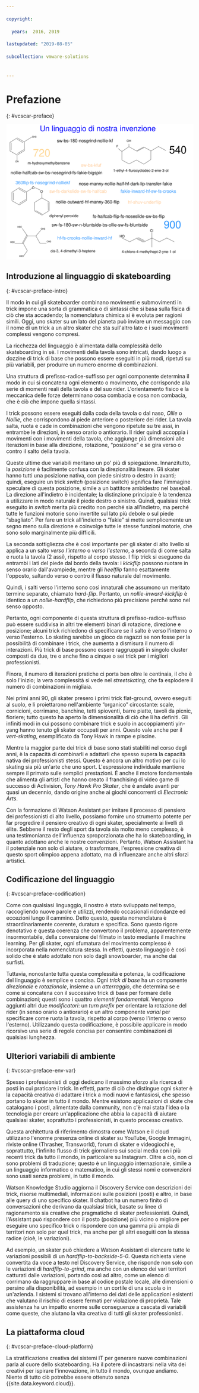 ```yaml
---

copyright:

  years:  2016, 2019

lastupdated: "2019-08-05"

subcollection: vmware-solutions


---
```


# Prefazione
{: #vcscar-preface}

![Un linguaggio di nostra invenzione](../../images/vcscar-alood.svg "Un linguaggio di nostra invenzione")

## Introduzione al linguaggio di skateboarding
{: #vcscar-preface-intro}

Il modo in cui gli skateboarder combinano movimenti e submovimenti in trick impone una sorta di grammatica o di sintassi che si basa sulla fisica di ciò che sta accadendo; la nomenclatura chimica si è evoluta per ragioni simili. Oggi, uno skater su un lato del pianeta può
inviare un messaggio con il nome di un trick a un altro skater che sta sull'altro lato e i suoi
movimenti complessi vengono compresi.

La ricchezza del linguaggio è alimentata dalla complessità dello skateboarding
in sé. I movimenti della tavola sono intricati, dando luogo a dozzine di
trick di base che possono essere eseguiti in più modi, ripetuti su più
variabili, per produrre un numero enorme di combinazioni.

Una
struttura di prefisso-radice-suffisso per ogni componente determina il modo
in cui si concatena ogni elemento o movimento, che corrisponde alla serie di momenti reali
della tavola e del suo rider. L'orientamento fisico e la meccanica delle
forze determinano cosa combacia e cosa non combacia, che è
ciò che impone quella sintassi.

I trick possono essere eseguiti dalla coda della tavola o dal naso, *Ollie* o
*Nollie*, che corrispondono al piede anteriore o posteriore dei rider. La tavola
salta, ruota e cade in combinazioni che vengono ripetute su tre assi, in
entrambe le direzioni, in senso orario o antiorario. Il
rider quindi accoppia i movimenti con i movimenti della tavola, che aggiunge più
dimensioni alle iterazioni in base alla direzione, rotazione,
“posizione” e se gira verso o contro il salto della
tavola.

Queste ultime due variabili meritano un po' più di spiegazione. Innanzitutto, la
*posizione* è facilmente confusa con la direzionalità lineare. Gli skater hanno tutti
una posizione nativa, con piede sinistro o destro in avanti; quindi, eseguire un trick
*switch* (posizione switch) significa fare l'immagine speculare di questa posizione, simile a un
battitore ambidestro nel baseball. La direzione all'indietro è incidentale; la distinzione principale è la tendenza a utilizzare in modo naturale il piede destro o sinistro. Quindi, qualsiasi
trick eseguito in *switch* merita più credito non perché sia all'indietro,
ma perché tutte le funzioni motorie sono invertite sul lato più debole o sul piede
“sbagliato”. Per fare un trick all'indietro o “fakie” si mette semplicemente un
segno meno sulla direzione e coinvolge tutte le stesse funzioni motorie,
che sono solo marginalmente più difficili.

La seconda sottigliezza che è così importante per gli skater di alto livello
si applica a un salto *verso l'interno* o *verso l'esterno*, a seconda di come
salta e ruota la tavola (2 assi), rispetto al corpo stesso. I flip trick
si eseguono da entrambi i lati del piede dal bordo della tavola:
i *kickflip* possono ruotare in senso orario dall'avampiede, mentre gli *heelflip* fanno
esattamente l'opposto, saltando verso o contro il flusso naturale del
movimento.

Quindi, i salti verso l'interno sono così innaturali che assumono
un meritato termine separato, chiamato *hard-flip*. Pertanto, un
*nollie-inward-kickflip* è identico a un *nollie-hardflip*,
che richiedono più precisione perché sono nel senso opposto.

Pertanto, ogni componente di questa struttura di prefisso-radice-suffisso può essere suddivisa
in altri tre elementi binari di rotazione, direzione e
posizione; alcuni trick richiedono di specificare se il salto
è verso l'interno o verso l'esterno. Lo skating sarebbe un gioco
da ragazzi se non fosse per la possibilità di combinare i trick, che
aumenta a dismisura il numero di interazioni. Più trick di base possono essere
raggruppati in singolo cluster composti da due, tre o anche fino a
cinque o sei trick per i migliori professionisti.

Finora, il numero di iterazioni pratiche ci porta ben oltre le
centinaia, il che è solo l'inizio; la vera complessità si vede
nel *streetskating*, che fa esplodere il numero di combinazioni in
migliaia.

Nei primi anni 90, gli skater presero i primi trick flat-ground, ovvero eseguiti al
suolo, e li proiettarono nell'ambiente “organico” circostante: scale,
cornicioni, corrimano, banchine, tetti spioventi, barre piatte, tavoli da picnic, fioriere; tutto
questo ha aperto la dimensionalità di ciò che li ha definiti. Gli infiniti modi in cui possono combinare trick e suolo in accoppiamenti yin-yang hanno tenuto gli skater occupati per anni. Questo vale anche per il *vert-skating*,
esemplificato da Tony Hawk in rampe e piscine.

Mentre la maggior parte dei trick di base sono stati stabiliti nel corso degli anni, è
la capacità di combinarli e adattarli che spesso supera la capacità nativa dei
professionisti stessi. Questo è ancora un altro motivo per cui lo skating sia
più un'arte che uno sport. L'espressione individuale mantiene sempre il primato
sulle semplici prestazioni. È anche il motore fondamentale che alimenta gli
artisti che hanno creato il franchising di video game di successo di Activision,
*Tony Hawk Pro Skater*, che è andato avanti per quasi un decennio, dando origine anche
ai giochi concorrenti di *Electronic Arts*.

Con la formazione di Watson Assistant per imitare il processo di pensiero dei professionisti di alto
livello, possiamo fornire uno strumento potente per far progredire il pensiero creativo
di ogni skater, specialmente ai livelli di élite. Sebbene il resto degli
sport da tavola sia molto meno complesso, è una testimonianza dell'influenza
sproporzionata che ha lo skateboarding, in quanto adottano
anche le nostre convenzioni. Pertanto, Watson Assistant ha il potenziale non
solo di aiutare, o trasformare, l'espressione creativa di questo
sport olimpico appena adottato, ma di influenzare anche altri sforzi
artistici.

## Codificazione del linguaggio
{: #vcscar-preface-codification}

Come con qualsiasi linguaggio, il nostro è stato sviluppato nel tempo, raccogliendo nuove parole
e utilizzi, rendendo occasionali ridondanze ed eccezioni lungo
il cammino. Detto questo, questa nomenclatura è straordinariamente coerente, duratura e
specifica. Sono questo rigore denotativo e questa coerenza che convertono
il problema, apparentemente insormontabile, della conversione del filmato in testo mediante il
machine learning. Per gli skater, ogni sfumatura del movimento complesso è
incorporata nella nomenclatura stessa. In effetti, questo linguaggio è così solido
che è stato adottato non solo dagli snowboarder, ma anche dai surfisti.

Tuttavia, nonostante tutta questa complessità e potenza, la codificazione del linguaggio
è semplice e concisa. Ogni *trick di base* ha un componente *direzionale* e
*rotazionale*, insieme a un *atterraggio*, che determina se
e come si concatena con il successivo trick di base per formare delle combinazioni;
questi sono i quattro *elementi fondamentali*. Vengono aggiunti altri due *modificatori*:
un *turn prefix* per orientare la rotazione del rider (in senso orario o
antiorario) e un altro componente *varial* per specificare come
ruota la tavola, rispetto al corpo (verso l'interno o verso l'esterno). Utilizzando questa
codificazione, è possibile applicare in modo ricorsivo una serie di regole concisa per consentire
combinazioni di qualsiasi lunghezza.

## Ulteriori variabili di ambiente
{: #vcscar-preface-env-var}

Spesso i professionisti di oggi dedicano il massimo sforzo alla ricerca di posti
in cui praticare i trick. In effetti, parte di ciò che distingue ogni skater è la capacità creativa di adattare i trick a modi nuovi e fantasiosi, che spesso portano lo skater in tutto il mondo. Mentre esistono applicazioni di skate
che catalogano i posti, alimentate dalla community, non c'è mai
stata l'idea o la tecnologia per creare un'applicazione che abbia la capacità
di aiutare qualsiasi skater, soprattutto i professionisti, in questo processo creativo.

Questa architettura di riferimento dimostra come Watson e il cloud
utilizzano l'enorme presenza online di skater su YouTube, Google
Immagini, riviste online (Thrasher, Transworld), forum di skater e videogiochi
e, soprattutto, l'infinito flusso di trick giornaliero
sui social media con i più recenti trick da tutto il mondo, in particolare su
Instagram. Oltre a ciò, non ci sono problemi di traduzione; questo è un
linguaggio internazionale, simile a un linguaggio informatico o matematico,
in cui gli stessi nomi e convenzioni sono usati senza problemi, in tutto il
mondo.

Watson Knowledge Studio aggiorna il Discovery Service con descrizioni dei trick,
risorse multimediali, informazioni sulle posizioni (posti) e altro,
in base alle query di uno specifico skater. Il chatbot ha un numero finito di
conversazioni che derivano da qualsiasi trick, basate su linee di ragionamento
sia creative che pragmatiche di skater professionisti. Quindi,
l'Assistant può rispondere con il posto (posizione) più vicino o migliore per eseguire uno
specifico trick o rispondere con una gamma più ampia di territori non solo per quel
trick, ma anche per gli altri eseguiti con la stessa radice (cioè, le variazioni).

Ad esempio, un skater può chiedere a Watson Assistant di elencare tutte le variazioni
possibili di un *hardflip-to-backside-5-0*. Questa richiesta viene convertita
da voce a testo nel Discovery Service, che risponde non solo con le variazioni di
*hardflip-to-grind*, ma anche con un elenco dei vari territori catturati
dalle variazioni, portando così ad altro, come un elenco di
corrimano da raggruppare in base al codice postale locale, alle dimensioni o persino
alla disponibilità, ad esempio in un cortile di una scuola o in un'azienda. I sistemi si trovano all'interno dei dati delle applicazioni esistenti che valutano il rischio di essere fermati
per violazione di proprietà. Tale assistenza ha un impatto enorme sulle
conseguenze a cascata di variabili come queste, che aiutano la
vita creativa di tutti gli skater professionisti.

## La piattaforma cloud
{: #vcscar-preface-cloud-platform}

La stratificazione creativa dei sistemi IT per generare nuove combinazioni parla
al cuore dello skateboarding. Ha il potere di incastrarsi nella vita
dei creativi per ispirare l'innovazione, in tutto il mondo, ovunque andiamo. Niente di tutto ciò potrebbe essere ottenuto senza {{site.data.keyword.cloud}}.
